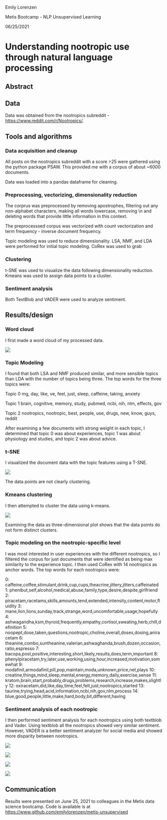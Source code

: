 Emily Lorenzen

Metis Bootcamp - NLP Unsupervised Learning

06/25/2021

# Understanding nootropic use through natural language processing

## Abstract 

## Data

Data was obtained from the nootropics subreddit - https://www.reddit.com/r/Nootropics/.

## Tools and algorithms

### Data acquisition and cleanup

All posts on the nootropics subreddit with a score >25 were gathered using the python package PSAW. This provided me with a corpus of about ~6000 documents. 

Data was loaded into a pandas dataframe for cleaning. 

### Preprocessing, vectorizing, dimensionality reduction

The corprus was preprocessed by removing apostrophes, filtering out any non-alphabet characters, making all words lowercase, removing \n and deleting words that provide little information in this context.

The preprocesssed corpus was vectorized with count vectorization and term frequency - inverse document frequency. 

Topic modeling was used to reduce dimensionality. LSA, NMF, and LDA were performed for initial topic modeling. CoRex was used to grab 

### Clustering

t-SNE was used to visualize the data following dimensionality reduction. Kmeans was used to assign data points to a cluster. 

### Sentiment analysis

Both TextBlob and VADER were used to analyze sentiment.

## Results/design

### Word cloud

I first made a word cloud of my processed data. 

![](wordcloud.png)

### Topic Modeling

I found that both LSA and NMF produced similar, and more sensible topics than LDA with the number of topics being three. The top words for the three topics were:

Topic  0
mg, day, like, ve, feel, just, sleep, caffeine, taking, anxiety

Topic  1
brain, cognitive, memory, study, pubmed, ncbi, nih, nlm, effects, gov

Topic  2
nootropics, nootropic, best, people, use, drugs, new, know, guys, reddit

After examining a few documents with strong weight in each topic, I determined that topic 0 was about experiences, topic 1 was about physiology and studies, and topic 2 was about advice. 

### t-SNE

I visualized the document data with the topic features using a T-SNE. 

![](tsne.png)

The data points are not clearly clustering. 

### Kmeans clustering

I then attempted to cluster the data using k-means. 

![](kmeans.png)

Examining the data as three-dimensional plot shows that the data points do not form distinct clusters.

### Topic modeling on the nootropic-specific level

I was most interested in user experiences with the different nootropics, so I filtered the corpus for just documents that were identified as being max similarity to the experience topic. I then used CoRex with 14 nootropics as anchor words. The top words for each nootropics were:

0: caffeine,coffee,stimulant,drink,cup,cups,theacrine,jittery,jitters,caffeinated
1: phenibut,self,alcohol,medical,abuse,family,type,desire,despite,girlfriend
2: piracetam,racetams,skills,amounts,tend,extended,intensity,content,motor,fluidity
3: mane,lion,lions,sunday,track,strange,word,uncomfortable,usage,hopefully
4: ashwagandha,ksm,thyroid,frequently,empathy,cortisol,sweating,herb,chill,definition
5: noopept,dose,taken,questions,nootropic,choline,overall,doses,dosing,aniracetam
6: theanine,combo,suntheanine,valerian,ashwaghanda,brush,dozen,occasion,ratio,espresso
7: bacopa,post,positive,interesting,short,likely,results,does,term,important
8: phenylpiracetam,try,later,use,working,using,hour,increased,motivation,somewhat
9: modafinil,armodafinil,pill,pop,maintain,moda,unknown,price,net,plays
10: creatine,things,mind,sleep,mental,energy,memory,daily,exercise,sense
11: kratom,brain,start,probably,drugs,problems,research,increase,makes,slightly
12: oxiracetam,did,like,day,time,feel,felt,just,nootropics,started
13: taurine,trying,head,acid,information,ncbi,nih,gov,nlm,process
14: blue,good,people,little,make,hard,body,bit,different,having

### Sentiment analysis of each nootropic

I then performed sentiment analysis for each nootropics using both textblob and Vader. Using textblob all the nootropics showed very similar sentiment. However, VADER is a better sentiment analyzer for social media and showed more disparity between nootropics. 

![](positive.png)

![](negative.png)

![](compound.png)

![](heatmap.png)

## Communication

Results were presented on June 25, 2021 to colleagues in the Metis data science bootcamp. Code is available is at https://www.github.com/emilylorenzen/metis-unsupervised